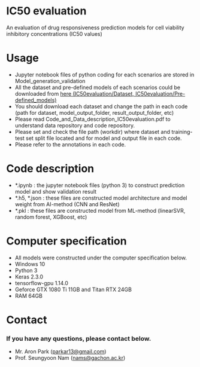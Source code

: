 # IC50 evaluation
An evaluation of drug responsiveness prediction models for cell viability inhibitory concentrations (IC50 values)

# Usage
- Jupyter notebook files of python coding for each scenarios are stored in Model_generation_validation
- All the dataset and pre-defined models of each scenarios could be downloaded from [here (IC50evaluation/Dataset, IC50evaluation/Pre-defined_models)](https://mega.nz/#F!CeYGDKyS!uqkmWJ4E2XSGJp_C2VO2gg)
- You should download each dataset and change the path in each code (path for dataset, model_output_folder, result_output_folder, etc)
- Please read Code_and_Data_description_IC50evaluation.pdf to understand data repository and code repository.
- Please set and check the file path (workdir) where dataset and training-test set split file located and for model and output file in each code.
- Please refer to the annotations in each code.


# Code description
- *.ipynb : the jupyter notebook files (python 3) to construct prediction model and show validation result
- *.h5, *.json : these files are constructed model architecture and model weight from AI-method (CNN and ResNet)
- *.pkl : these files are constructed model from ML-method (linearSVR, random forest, XGBoost, etc)

# Computer specification
- All models were constructed under the computer specification below.
- Windows 10
- Python 3
- Keras 2.3.0
- tensorflow-gpu 1.14.0
- Geforce GTX 1080 Ti 11GB and Titan RTX 24GB
- RAM 64GB

# Contact
### If you have any questions, please contact below.
- Mr. Aron Park (parkar13@gmail.com)
- Prof. Seungyoon Nam (nams@gachon.ac.kr)
